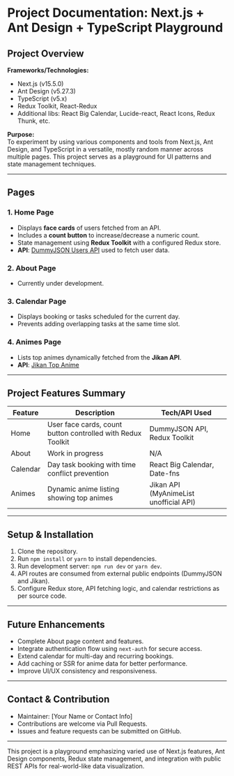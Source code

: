 # Project Documentation: Next.js + Ant Design + TypeScript Playground

## Project Overview

**Frameworks/Technologies:**  
- Next.js (v15.5.0)  
- Ant Design (v5.27.3)  
- TypeScript (v5.x)  
- Redux Toolkit, React-Redux  
- Additional libs: React Big Calendar, Lucide-react, React Icons, Redux Thunk, etc.

**Purpose:**  
To experiment by using various components and tools from Next.js, Ant Design, and TypeScript in a versatile, mostly random manner across multiple pages. This project serves as a playground for UI patterns and state management techniques.

---

## Pages

### 1. Home Page
- Displays **face cards** of users fetched from an API.
- Includes a **count button** to increase/decrease a numeric count.
- State management using **Redux Toolkit** with a configured Redux store.
- **API**: [DummyJSON Users API](https://dummyjson.com/users?limit=10) used to fetch user data.

### 2. About Page
- Currently under development.

### 3. Calendar Page
- Displays booking or tasks scheduled for the current day.
- Prevents adding overlapping tasks at the same time slot.

### 4. Animes Page
- Lists top animes dynamically fetched from the **Jikan API**.
- **API**: [Jikan Top Anime](https://api.jikan.moe/v4/top/anime)

---

## Project Features Summary

| Feature        | Description                                                   | Tech/API Used                          |
|----------------|---------------------------------------------------------------|--------------------------------------|
| Home           | User face cards, count button controlled with Redux Toolkit   | DummyJSON API, Redux Toolkit          |
| About          | Work in progress                                              | N/A                                  |
| Calendar       | Day task booking with time conflict prevention                | React Big Calendar, Date-fns          |
| Animes         | Dynamic anime listing showing top animes                      | Jikan API (MyAnimeList unofficial API) |

---

## Setup & Installation

1. Clone the repository.
2. Run `npm install` or `yarn` to install dependencies.
3. Run development server: `npm run dev` or `yarn dev`.
4. API routes are consumed from external public endpoints (DummyJSON and Jikan).
5. Configure Redux store, API fetching logic, and calendar restrictions as per source code.

---

## Future Enhancements

- Complete About page content and features.
- Integrate authentication flow using `next-auth` for secure access.
- Extend calendar for multi-day and recurring bookings.
- Add caching or SSR for anime data for better performance.
- Improve UI/UX consistency and responsiveness.

---

## Contact & Contribution

- Maintainer: [Your Name or Contact Info]
- Contributions are welcome via Pull Requests.
- Issues and feature requests can be submitted on GitHub.

---

This project is a playground emphasizing varied use of Next.js features, Ant Design components, Redux state management, and integration with public REST APIs for real-world-like data visualization.



